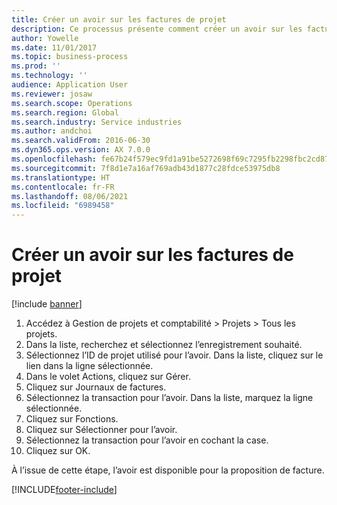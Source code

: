 ```yaml
---
title: Créer un avoir sur les factures de projet
description: Ce processus présente comment créer un avoir sur les factures de projet qui ont été validées.
author: Yowelle
ms.date: 11/01/2017
ms.topic: business-process
ms.prod: ''
ms.technology: ''
audience: Application User
ms.reviewer: josaw
ms.search.scope: Operations
ms.search.region: Global
ms.search.industry: Service industries
ms.author: andchoi
ms.search.validFrom: 2016-06-30
ms.dyn365.ops.version: AX 7.0.0
ms.openlocfilehash: fe67b24f579ec9fd1a91be5272698f69c7295fb2298fbc2cd872f24a5858ce99
ms.sourcegitcommit: 7f8d1e7a16af769adb43d1877c28fdce53975db8
ms.translationtype: HT
ms.contentlocale: fr-FR
ms.lasthandoff: 08/06/2021
ms.locfileid: "6989458"
---
```

# <a name="create-a-credit-note-on-project-invoices"></a>Créer un avoir sur les factures de projet

[!include [banner](../../includes/banner.md)]

1. Accédez à Gestion de projets et comptabilité > Projets > Tous les projets. 
2. Dans la liste, recherchez et sélectionnez l’enregistrement souhaité. 
3. Sélectionnez l’ID de projet utilisé pour l’avoir. Dans la liste, cliquez sur le lien dans la ligne sélectionnée. 
4. Dans le volet Actions, cliquez sur Gérer. 
5. Cliquez sur Journaux de factures. 
6. Sélectionnez la transaction pour l’avoir. Dans la liste, marquez la ligne sélectionnée. 
7. Cliquez sur Fonctions. 
8. Cliquez sur Sélectionner pour l’avoir. 
9. Sélectionnez la transaction pour l’avoir en cochant la case.
10. Cliquez sur OK. 

À l’issue de cette étape, l’avoir est disponible pour la proposition de facture.


[!INCLUDE[footer-include](../../includes/footer-banner.md)]
